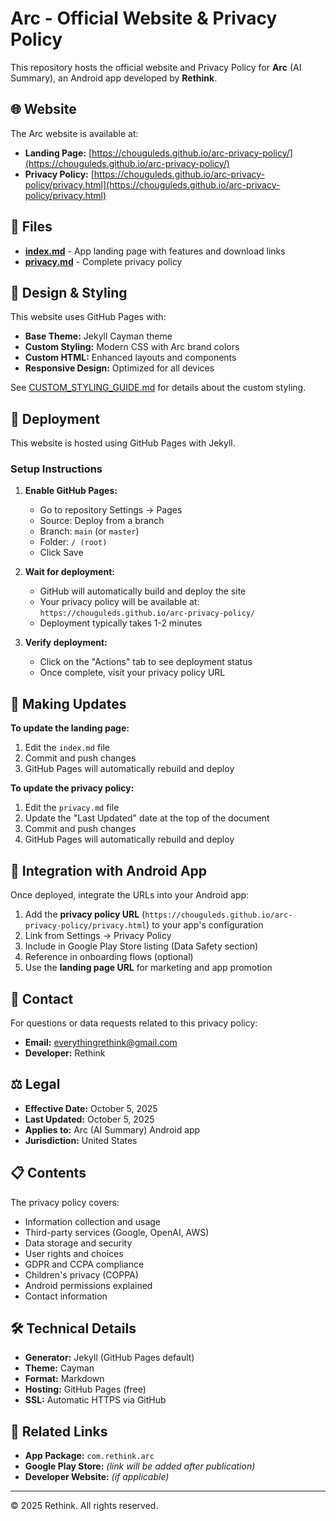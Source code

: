 # Arc - Official Website & Privacy Policy

This repository hosts the official website and Privacy Policy for **Arc** (AI Summary), an Android app developed by **Rethink**.

## 🌐 Website

The Arc website is available at:
- **Landing Page:** [https://chouguleds.github.io/arc-privacy-policy/](https://chouguleds.github.io/arc-privacy-policy/)
- **Privacy Policy:** [https://chouguleds.github.io/arc-privacy-policy/privacy.html](https://chouguleds.github.io/arc-privacy-policy/privacy.html)

## 📄 Files

- **[index.md](index.md)** - App landing page with features and download links
- **[privacy.md](privacy.md)** - Complete privacy policy

## 🎨 Design & Styling

This website uses GitHub Pages with:
- **Base Theme:** Jekyll Cayman theme
- **Custom Styling:** Modern CSS with Arc brand colors
- **Custom HTML:** Enhanced layouts and components
- **Responsive Design:** Optimized for all devices

See [CUSTOM_STYLING_GUIDE.md](CUSTOM_STYLING_GUIDE.md) for details about the custom styling.

## 🚀 Deployment

This website is hosted using GitHub Pages with Jekyll.

### Setup Instructions

1. **Enable GitHub Pages:**
   - Go to repository Settings → Pages
   - Source: Deploy from a branch
   - Branch: `main` (or `master`)
   - Folder: `/ (root)`
   - Click Save

2. **Wait for deployment:**
   - GitHub will automatically build and deploy the site
   - Your privacy policy will be available at: `https://chouguleds.github.io/arc-privacy-policy/`
   - Deployment typically takes 1-2 minutes

3. **Verify deployment:**
   - Click on the "Actions" tab to see deployment status
   - Once complete, visit your privacy policy URL

## 📝 Making Updates

**To update the landing page:**
1. Edit the `index.md` file
2. Commit and push changes
3. GitHub Pages will automatically rebuild and deploy

**To update the privacy policy:**
1. Edit the `privacy.md` file
2. Update the "Last Updated" date at the top of the document
3. Commit and push changes
4. GitHub Pages will automatically rebuild and deploy

## 🔗 Integration with Android App

Once deployed, integrate the URLs into your Android app:

1. Add the **privacy policy URL** (`https://chouguleds.github.io/arc-privacy-policy/privacy.html`) to your app's configuration
2. Link from Settings → Privacy Policy
3. Include in Google Play Store listing (Data Safety section)
4. Reference in onboarding flows (optional)
5. Use the **landing page URL** for marketing and app promotion

## 📧 Contact

For questions or data requests related to this privacy policy:
- **Email:** everythingrethink@gmail.com
- **Developer:** Rethink

## ⚖️ Legal

- **Effective Date:** October 5, 2025
- **Last Updated:** October 5, 2025
- **Applies to:** Arc (AI Summary) Android app
- **Jurisdiction:** United States

## 📋 Contents

The privacy policy covers:
- Information collection and usage
- Third-party services (Google, OpenAI, AWS)
- Data storage and security
- User rights and choices
- GDPR and CCPA compliance
- Children's privacy (COPPA)
- Android permissions explained
- Contact information

## 🛠️ Technical Details

- **Generator:** Jekyll (GitHub Pages default)
- **Theme:** Cayman
- **Format:** Markdown
- **Hosting:** GitHub Pages (free)
- **SSL:** Automatic HTTPS via GitHub

## 📱 Related Links

- **App Package:** `com.rethink.arc`
- **Google Play Store:** *(link will be added after publication)*
- **Developer Website:** *(if applicable)*

---

© 2025 Rethink. All rights reserved.

